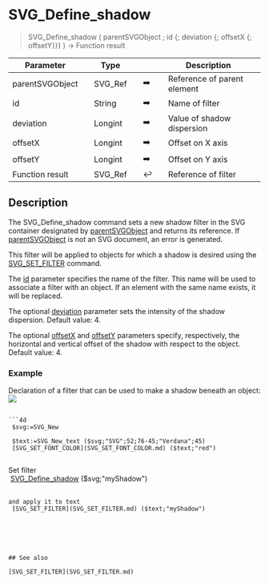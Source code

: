 <!-- filterReference := SVG_Define_shadow ( svgObject ; ID ; stdDeviation ; dx ; dy )
 -> svgObject (Text)
 -> ID (Text)
 -> stdDeviation (Long Integer)
 -> dx (Long Integer)
 -> dy (Long Integer)
 <- filterReference (Text)-->
# SVG_Define_shadow

> SVG_Define_shadow ( parentSVGObject ; id {; deviation {; offsetX {; offsetY}}} ) -> Function result

| Parameter |     | Type |     |     |     | Description |     |
| --- | --- | --- | --- | --- | --- | --- | --- |
| parentSVGObject |     | SVG_Ref |     | ➡️ |     | Reference of parent element |     |
| id  |     | String |     | ➡️ |     | Name of filter |     |
| deviation |     | Longint |     | ➡️ |     | Value of shadow dispersion |     |
| offsetX |     | Longint |     | ➡️ |     | Offset on X axis |     |
| offsetY |     | Longint |     | ➡️ |     | Offset on Y axis |     |
| Function result |     | SVG_Ref |     | ↩️ |     | Reference of filter |     |

## Description

The SVG_Define_shadow command sets a new shadow filter in the SVG container designated by [parentSVGObject](# "Reference of parent element") and returns its reference. If [parentSVGObject](# "Reference of parent element") is not an SVG document, an error is generated.

This filter will be applied to objects for which a shadow is desired using the [SVG_SET_FILTER](SVG_SET_FILTER.md)  command.

The [id](# "Name of filter") parameter specifies the name of the filter. This name will be used to associate a filter with an object. If an element with the same name exists, it will be replaced.

The optional [deviation](# "Value of shadow dispersion") parameter sets the intensity of the shadow dispersion. Default value: 4.

The optional [offsetX](# "Offset on X axis") and [offsetY](# "Offset on Y axis") parameters specify, respectively, the horizontal and vertical offset of the shadow with respect to the object. Default value: 4.

### Example  

Declaration of a filter that can be used to make a shadow beneath an object:  
![](..Home.md..Home.mdpictureHome.md195976Home.mdpict195976.en.png)

```4d

```4d
 $svg:=SVG_New   
   
 $text:=SVG_New_text ($svg;"SVG";52;76-45;"Verdana";45)  
 [SVG_SET_FONT_COLOR](SVG_SET_FONT_COLOR.md) ($text;"red")  
  
```

Set filter  
 [SVG_Define_shadow](SVG_Define_shadow.md) ($svg;"myShadow")  
  
```
and apply it to text  
 [SVG_SET_FILTER](SVG_SET_FILTER.md) ($text;"myShadow")
```

```4d


  
  

## See also 

[SVG_SET_FILTER](SVG_SET_FILTER.md)
